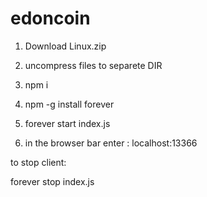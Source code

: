 # edoncoin
1) Download Linux.zip

2) uncompress files to separete DIR

3) npm i 

4) npm -g install forever

5) forever start index.js

6) in the browser bar enter : localhost:13366

to stop client:

forever stop index.js
